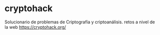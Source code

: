 # cryptohack
Solucionario de problemas de Criptografía y criptoanálisis.
retos a nivel de la web https://cryptohack.org/

